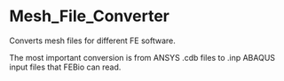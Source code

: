 # Mesh_File_Converter
Converts mesh files for different FE software. 

The most important conversion is from ANSYS .cdb files to .inp ABAQUS input files that FEBio can read.
